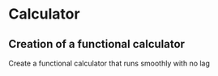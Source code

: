 # Calculator
## Creation of a functional calculator
Create a functional calculator that runs smoothly with no lag